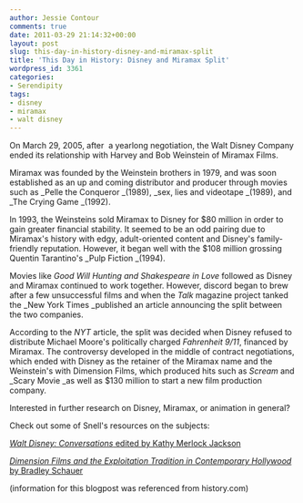 ```yaml
---
author: Jessie Contour
comments: true
date: 2011-03-29 21:14:32+00:00
layout: post
slug: this-day-in-history-disney-and-miramax-split
title: 'This Day in History: Disney and Miramax Split'
wordpress_id: 3361
categories:
- Serendipity
tags:
- disney
- miramax
- walt disney
---
```


On March 29, 2005, after  a yearlong negotiation, the Walt Disney Company ended its relationship with Harvey and Bob Weinstein of Miramax Films.

Miramax was founded by the Weinstein brothers in 1979, and was soon established as an up and coming distributor and producer through movies such as _Pelle the Conqueror _(1989), _sex, lies and videotape _(1989), and _The Crying Game _(1992).

In 1993, the Weinsteins sold Miramax to Disney for $80 million in order to gain greater financial stability. It seemed to be an odd pairing due to Miramax's history with edgy, adult-oriented content and Disney's family-friendly reputation. However, it began well with the $108 million grossing Quentin Tarantino's _Pulp Fiction _(1994).

Movies like _Good Will Hunting _and_ Shakespeare in Love_ followed as Disney and Miramax continued to work together. However, discord began to brew after a few unsuccessful films and when the _Talk_ magazine project tanked the _New York Times _published an article announcing the split between the two companies.

According to the _NYT_ article, the split was decided when Disney refused to distribute Michael Moore's politically charged _Fahrenheit 9/11_, financed by Miramax. The controversy developed in the middle of contract negotiations, which ended with Disney as the retainer of the Miramax name and the Weinstein's with Dimension Films, which produced hits such as _Scream_ and _Scary Movie _as well as $130 million to start a new film production company.

Interested in further research on Disney, Miramax, or animation in general?

Check out some of Snell's resources on the subjects:

[_Walt Disney: Conversations_ edited by Kathy Merlock Jackson](http://0-ehis.ebscohost.com.ilsprod.lib.neu.edu/eds/detail?vid=3&hid=22&sid=d28f5141-e23c-4b8e-a998-516129e6c763%40sessionmgr15&bdata=JnNpdGU9ZWRzLWxpdmU%3d#db=cat00020a&AN=nucat.b1878208)

[_Dimension Films and the Exploitation Tradition in Contemporary Hollywood_ by Bradley Schauer](http://0-ehis.ebscohost.com.ilsprod.lib.neu.edu/eds/detail?vid=5&hid=22&sid=d28f5141-e23c-4b8e-a998-516129e6c763%40sessionmgr15&bdata=JnNpdGU9ZWRzLWxpdmU%3d#db=hlh&AN=44339007)

(information for this blogpost was referenced from history.com)
